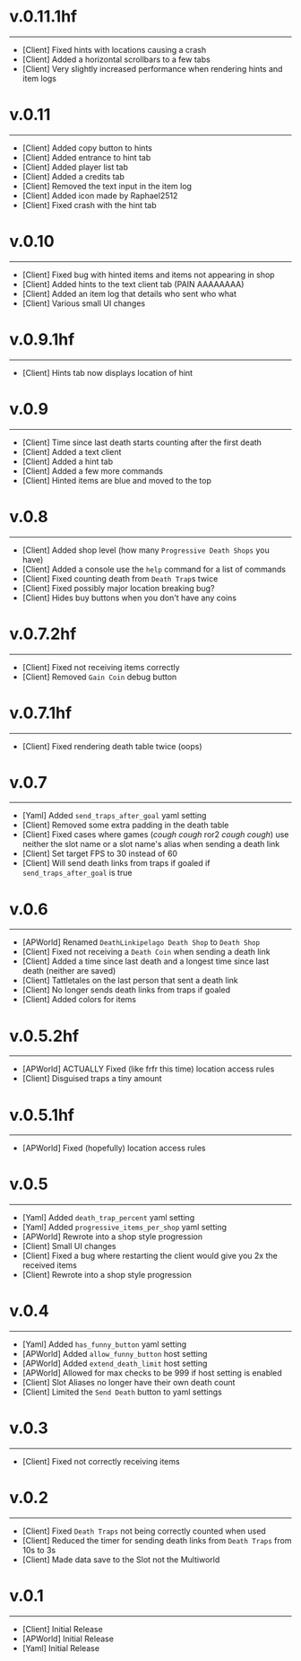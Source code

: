 # v.0.11.1hf

---
- [Client] Fixed hints with locations causing a crash
- [Client] Added a horizontal scrollbars to a few tabs
- [Client] Very slightly increased performance when rendering hints and item logs

# v.0.11

---
- [Client] Added copy button to hints
- [Client] Added entrance to hint tab 
- [Client] Added player list tab
- [Client] Added a credits tab
- [Client] Removed the text input in the item log
- [Client] Added icon made by Raphael2512
- [Client] Fixed crash with the hint tab

#  v.0.10

---
- [Client] Fixed bug with hinted items and items not appearing in shop
- [Client] Added hints to the text client tab (PAIN AAAAAAAA)
- [Client] Added an item log that details who sent who what 
- [Client] Various small UI changes

# v.0.9.1hf

---
- [Client] Hints tab now displays location of hint

# v.0.9

---
- [Client] Time since last death starts counting after the first death
- [Client] Added a text client
- [Client] Added a hint tab
- [Client] Added a few more commands
- [Client] Hinted items are blue and moved to the top

# v.0.8

---
- [Client] Added shop level (how many `Progressive Death Shops` you have)
- [Client] Added a console use the `help` command for a list of commands
- [Client] Fixed counting death from `Death Trap`s twice
- [Client] Fixed possibly major location breaking bug?
- [Client] Hides buy buttons when you don't have any coins 

# v.0.7.2hf

---
- [Client] Fixed not receiving items correctly
- [Client] Removed `Gain Coin` debug button


# v.0.7.1hf

---
- [Client] Fixed rendering death table twice (oops)

# v.0.7

---
- [Yaml] Added `send_traps_after_goal` yaml setting
- [Client] Removed some extra padding in the death table
- [Client] Fixed cases where games (*cough cough* ror2 *cough cough*) use neither the slot name or a slot name's alias when sending a death link
- [Client] Set target FPS to 30 instead of 60
- [Client] Will send death links from traps if goaled if `send_traps_after_goal` is true

# v.0.6

---
- [APWorld] Renamed `DeathLinkipelago Death Shop` to `Death Shop`
- [Client] Fixed not receiving a `Death Coin` when sending a death link
- [Client] Added a time since last death and a longest time since last death (neither are saved)
- [Client] Tattletales on the last person that sent a death link
- [Client] No longer sends death links from traps if goaled
- [Client] Added colors for items

# v.0.5.2hf

---
- [APWorld] ACTUALLY Fixed (like frfr this time) location access rules
- [Client] Disguised traps a tiny amount

# v.0.5.1hf

---
- [APWorld] Fixed (hopefully) location access rules

# v.0.5

---
- [Yaml] Added `death_trap_percent` yaml setting
- [Yaml] Added `progressive_items_per_shop` yaml setting
- [APWorld] Rewrote into a shop style progression
- [Client] Small UI changes
- [Client] Fixed a bug where restarting the client would give you 2x the received items
- [Client] Rewrote into a shop style progression

# v.0.4

---
- [Yaml] Added `has_funny_button` yaml setting
- [APWorld] Added `allow_funny_button` host setting
- [APWorld] Added `extend_death_limit` host setting
- [APWorld] Allowed for max checks to be 999 if host setting is enabled
- [Client] Slot Aliases no longer have their own death count
- [Client] Limited the `Send Death` button to yaml settings

# v.0.3

---
- [Client] Fixed not correctly receiving items

# v.0.2

---
- [Client] Fixed `Death Traps` not being correctly counted when used
- [Client] Reduced the timer for sending death links from `Death Traps` from 10s to 3s 
- [Client] Made data save to the Slot not the Multiworld

# v.0.1

---
- [Client] Initial Release
- [APWorld] Initial Release
- [Yaml] Initial Release